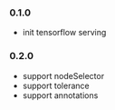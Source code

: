 ### 0.1.0

* init tensorflow serving


### 0.2.0

* support nodeSelector
* support tolerance
* support annotations
